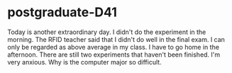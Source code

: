 # postgraduate-D41
Today is another extraordinary day. I didn't do the experiment in the morning. The RFID teacher said that I didn't do well in the final exam. I can only be regarded as above average in my class. I have to go home in the afternoon. There are still two experiments that haven't been finished. I'm very anxious. Why is the computer major so difficult.
